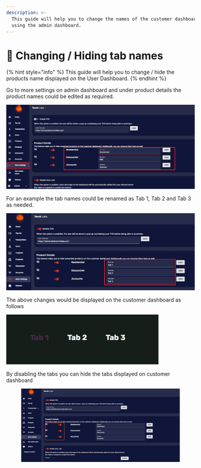 ```yaml
---
description: >-
  This guide will help you to change the names of the customer dashboard tabs by
  using the admin dashboard.
---
```


# 📑 Changing / Hiding tab names

{% hint style="info" %}
This guide will help you to change / hide the products name displayed on the User Dashboard.
{% endhint %}

Go to more settings on admin dashboard and under product details the product names could be edited as required.&#x20;

![](<../.gitbook/assets/1 (4).jpg>)

For an example the tab names could be renamed as Tab 1, Tab 2 and Tab 3 as needed.

![](../.gitbook/assets/4.jpg)

The above changes would be displayed on the customer dashboard as follows

![](<../.gitbook/assets/5 (2).jpg>)

By disabling the tabs you can hide the tabs displayed on customer dashboard

<figure><img src="../.gitbook/assets/e (2).png" alt=""><figcaption></figcaption></figure>

